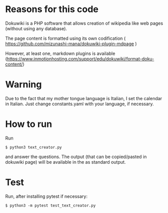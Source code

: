 # Reasons for this code

Dokuwiki is a PHP software that allows creation of wikipedia like web pages (without using any database).

The page content is formatted using its own codification (
https://github.com/mizunashi-mana/dokuwiki-plugin-mdpage )

However, at least one, markdown plugins is available (https://www.inmotionhosting.com/support/edu/dokuwiki/format-doku-content/)

# Warning
Due to the fact that my mother tongue language is Italian, I set the calendar in Italian. 
Just change constants.yaml with your language, if necessary. 

# How to run
Run

    $ python3 text_creator.py

and answer the questions. 
The output (that can be copied/pasted in dokuwiki page) will be available in the as standard output.

# Test 
Run, after installing pytest if necessary: 

    $ python3 -m pytest test_text_creator.py 
